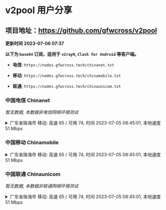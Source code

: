# v2pool 用户分享
## 项目地址：<https://github.com/gfwcross/v2pool>
**更新时间 2023-07-06 07:37**


**以下为 `base64` 订阅，适用于 `v2rayN`, `Clash for Android` 等客户端。**

- **电信**: `https://nodes.gfwcross.tech/chinanet.txt`

- **移动**: `https://nodes.gfwcross.tech/chinamobile.txt`

- **联通**: `https://nodes.gfwcross.tech/chinaunicom.txt`


### 中国电信 Chinanet
<i>暂无数据, 本数据非电信网络环境测试</i>
<details><summary>广东省珠海市 移动: 高速 65 / 可用 74, 时间 2023-07-05 08:45:01, 本地速度 51 Mbps</summary><p>可用节点订阅：https://transfer.sh/W99Ppekofi/running.txt<br>高速节点订阅：https://transfer.sh/DnEmQ8Glxg/good.txt<br>低延迟节点订阅：https://transfer.sh/55EyPmmM5x/low_delay.txt</p></details>
<p></p>

### 中国移动 Chinamobile
<details><summary>广东省珠海市 移动: 高速 65 / 可用 74, 时间 2023-07-05 08:45:01, 本地速度 51 Mbps</summary><p>可用节点订阅：https://transfer.sh/W99Ppekofi/running.txt<br>高速节点订阅：https://transfer.sh/DnEmQ8Glxg/good.txt<br>低延迟节点订阅：https://transfer.sh/55EyPmmM5x/low_delay.txt</p></details>
<p></p>

### 中国联通 Chinaunicom
<i>暂无数据, 本数据非联通网络环境测试</i>
<details><summary>广东省珠海市 移动: 高速 65 / 可用 74, 时间 2023-07-05 08:45:01, 本地速度 51 Mbps</summary><p>可用节点订阅：https://transfer.sh/W99Ppekofi/running.txt<br>高速节点订阅：https://transfer.sh/DnEmQ8Glxg/good.txt<br>低延迟节点订阅：https://transfer.sh/55EyPmmM5x/low_delay.txt</p></details>
<p></p>